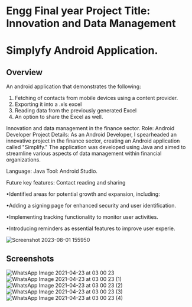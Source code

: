 # Engg Final year Project Title: Innovation and Data Management

 # Simplyfy Android Application.

## Overview
An android application that demonstrates the following:
1. Fetching of contacts from mobile devices using a content provider.
2. Exporting it into a .xls excel 
3. Reading data from the previously generated Excel 
4. An option to share the Excel as well.


Innovation and data management in the finance sector.
Role: Android Developer
Project Details: As an Android Developer, I spearheaded an innovative project in the finance sector,
creating an Android application called "Simplify." 
The application was developed using Java and aimed to streamline various aspects of data management within financial organizations.

Language: Java 
Tool: Android Studio.

Future key features:
Contact reading and sharing

•Identified areas for potential growth and expansion, including:

•Adding a signing page for enhanced security and user identification.

•Implementing tracking functionality to monitor user activities.

•Introducing reminders as essential features to improve user experie.

![Screenshot 2023-08-01 155950](https://github.com/OpAbhiG/Simplyfy/assets/110295591/640bbf48-4cb4-4867-95ed-75359a795f0d)


## Screenshots
![WhatsApp Image 2021-04-23 at 03 00 23](https://user-images.githubusercontent.com/15179100/115788365-234ab600-a3e1-11eb-90ee-627ceaec2de6.jpeg)
![WhatsApp Image 2021-04-23 at 03 00 23 (1)](https://user-images.githubusercontent.com/15179100/115788352-1fb72f00-a3e1-11eb-82f8-b7b0c1e2af53.jpeg)
![WhatsApp Image 2021-04-23 at 03 00 23 (2)](https://user-images.githubusercontent.com/15179100/115788357-2180f280-a3e1-11eb-9fe4-933d92416a86.jpeg)
![WhatsApp Image 2021-04-23 at 03 00 23 (3)](https://user-images.githubusercontent.com/15179100/115788360-22198900-a3e1-11eb-8c0d-e558358bd180.jpeg)
![WhatsApp Image 2021-04-23 at 03 00 23 (4)](https://user-images.githubusercontent.com/15179100/115788361-22b21f80-a3e1-11eb-9865-95bb98029755.jpeg)
